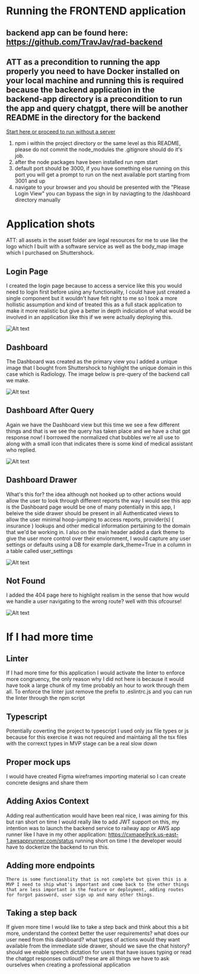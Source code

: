 # Running the FRONTEND application



## backend app can be found here: https://github.com/TravJav/rad-backend


## ATT as a precondition to running the app properly you need to have Docker installed on your local machine and running this is required because the backend application in the backend-app directory is a precondition to run the app and query chatgpt, there will be another README in the directory for the backend

[Start here or proceed to run without a server](./https://github.com/TravJav/rad-backend/blob/main/README.md)

1. npm i within the project directory or the same level as this README, please do not commit the node_modules the .gitignore should do it's job.
2. after the node packages have been installed run npm start
3. default port should be 3000, if you have something else running on this port you will get a prompt to run on the next available port starting from 3001 and up
4. navigate to your browser and you should be presented with the "Please Login View" you can bypass the sign in by naviagting to the /dashboard directory manually



# Application shots

ATT: all assets in the asset folder are legal resources for me to use like the logo which I built with a software service as well as the body_map image which I purchased on Shuttershock.

## Login Page

I created the login page because to access a service like this you would need to login first before using any functionality, I could have just created a single component but it wouldn't have felt right to me so I took a more hollistic assumption and kind of treated this as a full stack application to make it more realistic but give a better in depth indiciation of what would be involved in an application like this if we were actually deploying this.

![Alt text](./src/assets/login_snap.png "Login")


## Dashboard

The Dashboard was created as the primary view you I added a unique image that I bought from Shuttershock to highlight the unique domain in this case which is Radiology. The image below is pre-query of the backend call we make.

![Alt text](./src/assets/dashboard_empty.png "Pre Question")

## Dashboard After Query

Again we have the Dashboard view but this time we see a few different things and that is we see the query has taken place and we have a chat gpt response now! I borrowed the normalized chat bubbles we're all use to along with a small icon that indicates there is some kind of medical assistant who replied.


![Alt text](./src/assets/after_question.png "Post Question")

## Dashboard Drawer

What's this for? the idea although not hooked up to other actions would allow the user to look through different reports the way I would see this app is the Dashboard page would be one of many potentially in this app, I beleive the side drawer should be present in all Authenticated views to allow the user minimal hoop-jumping to access reports, provider(s) ( insurance ) lookups and other medical information pertaining to the domain that we'd be working in. I also on the main header added a dark theme to give the user more control over their enviornment, I would capture any user settings or defaults using a DB for example dark_theme=True in a column in a table called user_settings



![Alt text](./src/assets/side_drawer.png "Drawer on Dashboard")

## Not Found

I added the 404 page here to highlight realism in the sense that how would we handle a user navigating to the wrong route? well with this ofcourse!

![Alt text](./src/assets/not_found.png "Post Question")


# If I had more time


## Linter
If I had more time for this application I would activate the linter to enforce more congruency, the only reason why I did not here is because it would have took a large chunk of my time probably an hour to work through them all. To enforce the linter just remove the prefix to .eslintrc.js and you can run the linter through the npm script


## Typescript

Potentially coverting the project to typescript I used only jsx file types or js because for this exercise it was not required and maintaing all the tsx files with the correxct types in MVP stage can be a real slow down


## Proper mock ups

I would have created Figma wireframes importing material so I can create concrete designs and share them


## Adding Axios Context

Adding real authentication would have been real nice, I was aiming for this but ran short on time I would really like to add JWT support on this, my intention was to launch the backend service to railway app or AWS app runner like I have in my other application:  https://cxmape9yrk.us-east-1.awsapprunner.com/status running short on time I the developer would have to dockerize the backend to run this.


## Adding more endpoints

    There is some functionality that is not complete but given this is a MVP I need to ship what's important and come back to the other things that are less important in the feature or deployment, adding routes for forgot password, user sign up and many other things.


## Taking a step back

If given more time I would like to take a step back and think about this a bit more, understand the context better
the user requirements? what does our user need from this dashboard? what types of actions would they want available from the immediate side drawer, should we save the chat history? should we enable speech dictation for users that have issues typing or read the chatgpt responses outloud? these are all things we have to ask ourselves when creating a professional application